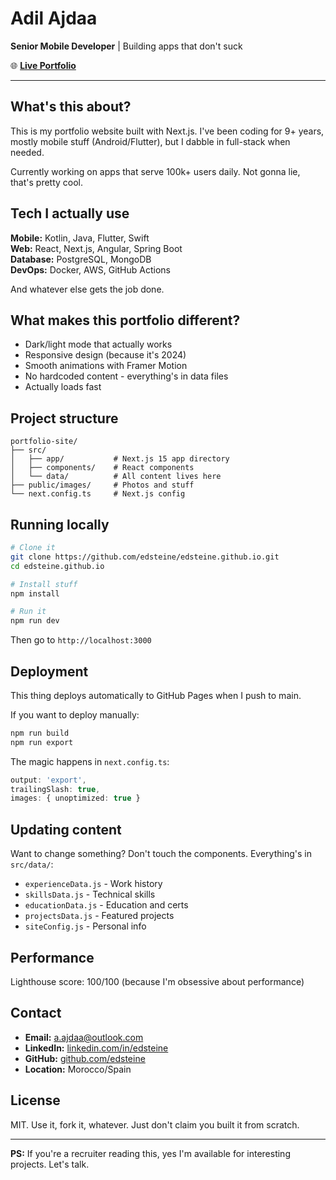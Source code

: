 # Adil Ajdaa 

**Senior Mobile Developer** | Building apps that don't suck

🌐 **[Live Portfolio](https://edsteine.github.io)** 

---

## What's this about?

This is my portfolio website built with Next.js. I've been coding for 9+ years, mostly mobile stuff (Android/Flutter), but I dabble in full-stack when needed. 

Currently working on apps that serve 100k+ users daily. Not gonna lie, that's pretty cool.

## Tech I actually use

**Mobile:** Kotlin, Java, Flutter, Swift  
**Web:** React, Next.js, Angular, Spring Boot  
**Database:** PostgreSQL, MongoDB  
**DevOps:** Docker, AWS, GitHub Actions  

And whatever else gets the job done.

## What makes this portfolio different?

- Dark/light mode that actually works
- Responsive design (because it's 2024)
- Smooth animations with Framer Motion
- No hardcoded content - everything's in data files
- Actually loads fast

## Project structure

```
portfolio-site/
├── src/
│   ├── app/           # Next.js 15 app directory
│   ├── components/    # React components
│   └── data/          # All content lives here
├── public/images/     # Photos and stuff
└── next.config.ts     # Next.js config
```

## Running locally

```bash
# Clone it
git clone https://github.com/edsteine/edsteine.github.io.git
cd edsteine.github.io

# Install stuff
npm install

# Run it
npm run dev
```

Then go to `http://localhost:3000`

## Deployment

This thing deploys automatically to GitHub Pages when I push to main. 

If you want to deploy manually:
```bash
npm run build
npm run export
```

The magic happens in `next.config.ts`:
```typescript
output: 'export',
trailingSlash: true,
images: { unoptimized: true }
```

## Updating content

Want to change something? Don't touch the components. Everything's in `src/data/`:

- `experienceData.js` - Work history
- `skillsData.js` - Technical skills
- `educationData.js` - Education and certs
- `projectsData.js` - Featured projects
- `siteConfig.js` - Personal info

## Performance

Lighthouse score: 100/100 (because I'm obsessive about performance)

## Contact

- **Email:** a.ajdaa@outlook.com
- **LinkedIn:** [linkedin.com/in/edsteine](https://linkedin.com/in/edsteine)  
- **GitHub:** [github.com/edsteine](https://github.com/edsteine)
- **Location:** Morocco/Spain

## License

MIT. Use it, fork it, whatever. Just don't claim you built it from scratch.

---

**PS:** If you're a recruiter reading this, yes I'm available for interesting projects. Let's talk.